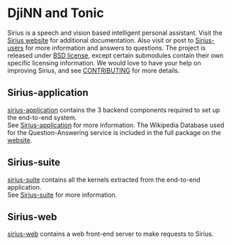 # DjiNN and Tonic

Sirius is a speech and vision based intelligent personal assistant. Visit the
[Sirius website](http://sirius.clarity-lab.org) for additional documentation.
Also visit or post to [Sirius-users](http://groups.google.com/forum/#!forum/sirius-users) 
for more information and answers to questions. The project is released under [BSD license](LICENSE), 
except certain submodules
contain their own specific licensing information. We would love to have your
help on improving Sirius, and see [CONTRIBUTING](CONTRIBUTING.md) for more
details.

## Sirius-application

[sirius-application](sirius-application) contains the 3 backend components
required to set up the end-to-end system.  
See [Sirius-application](http://sirius.clarity-lab.org/sirius) for more information. The Wikipedia Database used for the Question-Answering service is included in the full package on the [website](http://sirius.clarity-lab.org/downloads/).

## Sirius-suite

[sirius-suite](sirius-suite) contains all the kernels extracted from the
end-to-end application.  
See [Sirius-suite](http://sirius.clarity-lab.org/sirius-suite) for more information.

## Sirius-web

[sirius-web](sirius-web) contains a web front-end server to make requests to
Sirius.  
